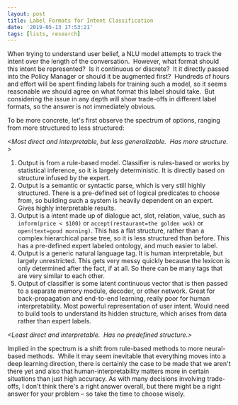 ```yaml
---
layout: post
title: Label Formats for Intent Classification
date: '2019-05-13 17:53:21'
tags: [lists, research]
---
```


When trying to understand user belief, a NLU model attempts to track the intent over the length of the conversation. &nbsp;However, what format should this intent be represented? &nbsp;Is it continuous or discrete? &nbsp;It it directly passed into the Policy Manager or should it be augmented first? &nbsp;Hundreds of hours and effort will be spent finding labels for training such a model, so it seems reasonable we should agree on what format this label should take. &nbsp;But considering the issue in any depth will show trade-offs in different label formats, so the answer is not immediately obvious.

To be more concrete, let's first observe the spectrum of options, ranging from more structured to less structured:

_\<Most direct and interpretable, but less generalizable. &nbsp;Has more structure. \>_

<!--kg-card-begin: markdown-->
1. Output is from a rule-based model. Classifier is rules-based or works by statistical inference, so it is largely deterministic. It is directly based on structure infused by the expert.
2. Output is a semantic or syntactic parse, which is very still highly structured. There is a pre-defined set of logical predicates to choose from, so building such a system is heavily dependent on an expert. Gives highly interpretable results.
3. Output is a intent made up of dialogue act, slot, relation, value, such as `inform(price < $100)` or `accept(restaurant=the golden wok)` or `open(text=good morning)`. This has a flat structure, rather than a complex hierarchical parse tree, so it is less structured than before. This has a pre-defined expert labeled ontology, and much easier to label.
4. Output is a generic natural language tag. It is human interpretable, but largely unrestricted. This gets very messy quickly because the lexicon is only determined after the fact, if at all. So there can be many tags that are very similar to each other.
5. Output of classifier is some latent continuous vector that is then passed to a separate memory module, decoder, or other network. Great for back-propagation and end-to-end learning, really poor for human interpretability. Most powerful representation of user intent. Would need to build tools to understand its hidden structure, which arises from data rather than expert labels.
<!--kg-card-end: markdown-->

_\<Least direct and interpretable. &nbsp;Has no predefined structure.\>_

Implied in the spectrum is a shift from rule-based methods to more neural-based methods. &nbsp;While it may seem inevitable that everything moves into a deep learning direction, there is certainly the case to be made that we aren't there yet and also that human-interpretability matters more in certain situations than just high accuracy. As with many decisions involving trade-offs, I don't think there's a right answer overall, but there might be a right answer for your problem – so take the time to choose wisely.

